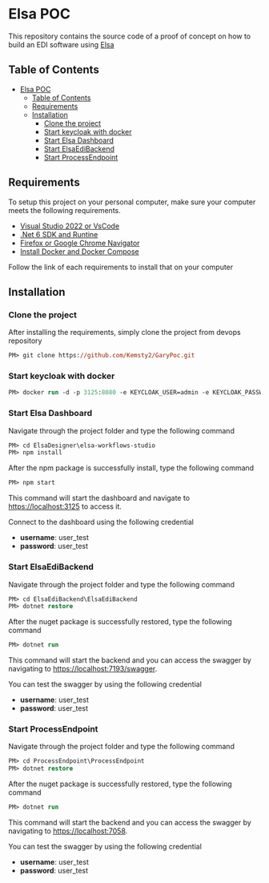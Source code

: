 # Elsa POC

This repository contains the source code of a proof of concept on how to build an EDI software using [Elsa](https://elsa-workflows.github.io/)

## Table of Contents

- [Elsa POC](#elsa-poc)
  - [Table of Contents](#table-of-contents)
  - [Requirements](#requirements)
  - [Installation](#installation)
    - [Clone the project](#clone-the-project)
    - [Start keycloak with docker](#start-keycloak-with-docker)
    - [Start Elsa Dashboard](#start-elsa-dashboard)
    - [Start ElsaEdiBackend](#start-elsaedibackend)
    - [Start ProcessEndpoint](#start-processendpoint)

## Requirements

To setup this project on your personal computer, make sure your computer meets the following requirements.

- [Visual Studio 2022 or VsCode](https://visualstudio.microsoft.com/vs/)
- [.Net 6 SDK and Runtine](https://dotnet.microsoft.com/en-us/download/dotnet/6.0)
- [Firefox or Google Chrome Navigator](https://www.google.com/intl/fr/chrome/)
- [Install Docker and Docker Compose](https://docs.docker.com/desktop/install/windows-install/)

Follow the link of each requirements to install that on your computer

## Installation

### Clone the project

After installing the requirements, simply clone the project from devops repository

```ps
PM> git clone https://github.com/Kemsty2/GaryPoc.git
```

### Start keycloak with docker

```ps
PM> docker run -d -p 3125:8080 -e KEYCLOAK_USER=admin -e KEYCLOAK_PASSWORD=admin -e KEYCLOAK_IMPORT=/tmp/elsa-realm.json -v ./elsa-realm.json:/tmp/elsa-realm.json jboss/keycloak
```

### Start Elsa Dashboard

Navigate through the project folder and type the following command

```ps
PM> cd ElsaDesigner\elsa-workflows-studio
PM> npm install
```

After the npm package is successfully install, type the following command

```ps
PM> npm start
```

This command will start the dashboard and navigate to [https://localhost:3125](https://localhost:3125) to access it.

Connect to the dashboard using the following credential

- **username**: user_test
- **password**: user_test

### Start ElsaEdiBackend

Navigate through the project folder and type the following command

```ps
PM> cd ElsaEdiBackend\ElsaEdiBackend
PM> dotnet restore
```

After the nuget package is successfully restored, type the following command

```ps
PM> dotnet run
```

This command will start the backend and you can access the swagger by navigating to [https://localhost:7193/swagger](https://localhost:7193/swagger).

You can test the swagger by using the following credential

- **username**: user_test
- **password**: user_test
  
### Start ProcessEndpoint

Navigate through the project folder and type the following command

```ps
PM> cd ProcessEndpoint\ProcessEndpoint
PM> dotnet restore
```

After the nuget package is successfully restored, type the following command

```ps
PM> dotnet run
```

This command will start the backend and you can access the swagger by navigating to [https://localhost:7058](https://localhost:7058).

You can test the swagger by using the following credential

- **username**: user_test
- **password**: user_test
